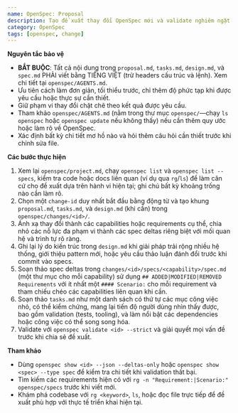 ```yaml
---
name: OpenSpec: Proposal
description: Tạo đề xuất thay đổi OpenSpec mới và validate nghiêm ngặt.
category: OpenSpec
tags: [openspec, change]
---
```

<!-- OPENSPEC:START -->
**Nguyên tắc bảo vệ**
- **BẮT BUỘC**: Tất cả nội dung trong `proposal.md`, `tasks.md`, `design.md`, và `spec.md` PHẢI viết bằng TIẾNG VIỆT (trừ headers cấu trúc và lệnh). Xem chi tiết tại `openspec/AGENTS.md`.
- Ưu tiên cách làm đơn giản, tối thiểu trước, chỉ thêm độ phức tạp khi được yêu cầu hoặc thực sự cần thiết.
- Giữ phạm vi thay đổi chặt chẽ theo kết quả được yêu cầu.
- Tham khảo `openspec/AGENTS.md` (nằm trong thư mục `openspec/`—chạy `ls openspec` hoặc `openspec update` nếu không thấy) nếu cần thêm quy ước hoặc làm rõ về OpenSpec.
- Xác định bất kỳ chi tiết mơ hồ nào và hỏi thêm câu hỏi cần thiết trước khi chỉnh sửa file.

**Các bước thực hiện**
1. Xem lại `openspec/project.md`, chạy `openspec list` và `openspec list --specs`, kiểm tra code hoặc docs liên quan (ví dụ qua `rg`/`ls`) để làm căn cứ cho đề xuất dựa trên hành vi hiện tại; ghi chú bất kỳ khoảng trống nào cần làm rõ.
2. Chọn một `change-id` duy nhất bắt đầu bằng động từ và tạo khung `proposal.md`, `tasks.md`, và `design.md` (khi cần) trong `openspec/changes/<id>/`.
3. Ánh xạ thay đổi thành các capabilities hoặc requirements cụ thể, chia nhỏ các nỗ lực đa phạm vi thành các spec deltas riêng biệt với mối quan hệ và trình tự rõ ràng.
4. Ghi lại lý do kiến trúc trong `design.md` khi giải pháp trải rộng nhiều hệ thống, giới thiệu pattern mới, hoặc yêu cầu thảo luận đánh đổi trước khi commit vào specs.
5. Soạn thảo spec deltas trong `changes/<id>/specs/<capability>/spec.md` (một thư mục cho mỗi capability) sử dụng `## ADDED|MODIFIED|REMOVED Requirements` với ít nhất một `#### Scenario:` cho mỗi requirement và tham chiếu chéo các capabilities liên quan khi cần.
6. Soạn thảo `tasks.md` như một danh sách có thứ tự các mục công việc nhỏ, có thể kiểm chứng, mang lại tiến độ người dùng nhìn thấy được, bao gồm validation (tests, tooling), và làm nổi bật các dependencies hoặc công việc có thể song song hóa.
7. Validate với `openspec validate <id> --strict` và giải quyết mọi vấn đề trước khi chia sẻ đề xuất.

**Tham khảo**
- Dùng `openspec show <id> --json --deltas-only` hoặc `openspec show <spec> --type spec` để kiểm tra chi tiết khi validation thất bại.
- Tìm kiếm các requirements hiện có với `rg -n "Requirement:|Scenario:" openspec/specs` trước khi viết mới.
- Khám phá codebase với `rg <keyword>`, `ls`, hoặc đọc file trực tiếp để đề xuất phù hợp với thực tế triển khai hiện tại.
<!-- OPENSPEC:END -->
